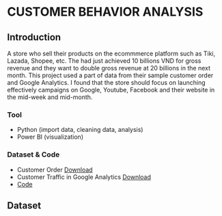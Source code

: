 # CUSTOMER BEHAVIOR ANALYSIS
## Introduction
A store who sell their products on the ecommmerce platform such as Tiki, Lazada, Shopee, etc. The had just achieved 10 billions VND for gross revenue and they want to double gross revenue at 20 billions in the next month. This project used a part of data from their sample customer order and Google Analytics. I found that the store should focus on launching effectively campaigns on Google, Youtube, Facebook and their website in the mid-week and mid-month.

### Tool
- Python (import data, cleaning data, analysis)
- Power BI (visualization)

### Dataset & Code
- Customer Order [Download](https://docs.google.com/spreadsheets/d/1_bY_9TAUyJd0uEjMWHLwjmQLfmqhcaCD/edit?usp=sharing&ouid=107093883134897721167&rtpof=true&sd=true)
- Customer Traffic in Google Analytics [Download](https://drive.google.com/file/d/1aSECTEr_p0SlLyyn_1ZRRiXK6HTeiznL/view?usp=sharing)
- [Code](https://colab.research.google.com/drive/1DDtk4AxpWD1J6D85EhfVEWNvqP9SQSZg?usp=sharing)


## Dataset
